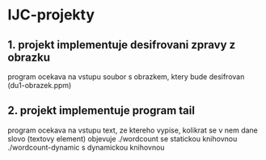 # IJC-projekty

## 1. projekt implementuje desifrovani zpravy z obrazku
program ocekava na vstupu soubor s obrazkem, ktery bude desifrovan (du1-obrazek.ppm)

## 2. projekt implementuje program tail 
program ocekava na vstupu text, ze ktereho vypise, kolikrat se v nem dane slovo (textovy element) objevuje
./wordcount se statickou knihovnou
./wordcount-dynamic s dynamickou knihovnou
